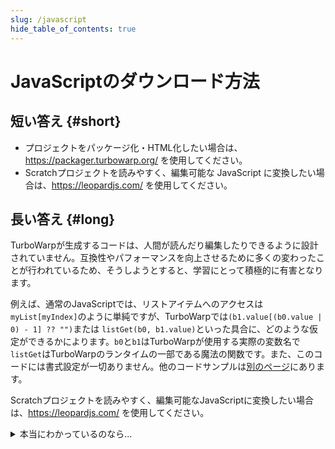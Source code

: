```yaml
---
slug: /javascript
hide_table_of_contents: true
---
```


# JavaScriptのダウンロード方法

## 短い答え {#short}

 * プロジェクトをパッケージ化・HTML化したい場合は、https://packager.turbowarp.org/ を使用してください。
 * Scratchプロジェクトを読みやすく、編集可能な JavaScript に変換したい場合は、https://leopardjs.com/ を使用してください。

## 長い答え {#long}

TurboWarpが生成するコードは、人間が読んだり編集したりできるように設計されていません。互換性やパフォーマンスを向上させるために多くの変わったことが行われているため、そうしようとすると、学習にとって積極的に有害となります。

例えば、通常のJavaScriptでは、リストアイテムへのアクセスは`myList[myIndex]`のように単純ですが、TurboWarpでは`(b1.value[(b0.value | 0) - 1] ?? "")`または `listGet(b0, b1.value)`といった具合に、どのような仮定ができるかによります。`b0`と`b1`はTurboWarpが使用する実際の変数名で`listGet`はTurboWarpのランタイムの一部である魔法の関数です。また、このコードには書式設定が一切ありません。他のコードサンプルは[別のページ](how)にあります。

Scratchプロジェクトを読みやすく、編集可能なJavaScriptに変換したい場合は、https://leopardjs.com/ を使用してください。

<details>
<summary>本当にわかっているのなら...</summary>

プロジェクトを開始する前に、JavaScriptコンソールでこれを実行します。

```js
vm.enableDebug();
```

そして、JavaScriptがコンパイルされると、コンソールにログが記録されます。

もしあなたが"JavaScriptコンソール"が何なのか、どうやってアクセスするのか知らないのであれば、とにかく生成されたJavaScriptを見ないのが得策でしょう。
</details>
